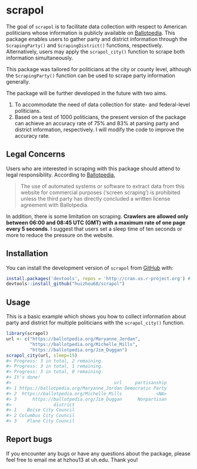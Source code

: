 
<!-- README.md is generated from README.Rmd. Please edit that file -->

# scrapol

<!-- badges: start -->
<!-- badges: end -->

The goal of `scrapol` is to facilitate data collection with respect to
American politicians whose information is publicly available on
[Ballotpedia](https://ballotpedia.org/). This package enables users to
gather party and district information through the `ScrapingParty()` and
`ScrapingDistrict()` functions, respectively. Alternatively, users may
apply the `scrapol_city()` function to scrape both information
simultaneously.

This package was tailored for politicians at the city or county level,
although the `ScrapingParty()` function can be used to scrape party
information generally.

The package will be further developed in the future with two aims.

1.  To accommodate the need of data collection for state- and
    federal-level politicians.
2.  Based on a test of 1000 politicians, the present version of the
    package can achieve an accuracy rate of 75% and 83% at parsing party
    and district information, respectively. I will modify the code to
    improve the accuracy rate.

## Legal Concerns

Users who are interested in scraping with this package should attend to
legal responsibility. According to
[Ballotpedia](https://ballotpedia.org/Ballotpedia:General_disclaimer),

> The use of automated systems or software to extract data from this
> website for commercial purposes (‘screen scraping’) is prohibited
> unless the third party has directly concluded a written license
> agreement with Ballotpedia.

In addition, there is some limitation on scraping. **Crawlers are
allowed only between 06:00 and 08:45 UTC (GMT) with a maximum rate of
one page every 5 seconds**. I suggest that users set a sleep time of ten
seconds or more to reduce the pressure on the website.

## Installation

You can install the development version of `scrapol` from
[GitHub](https://github.com/) with:

``` r
install.packages('devtools', repos = 'http://cran.us.r-project.org') # if not already installed
devtools::install_github("huizhou68/scrapol")
```

## Usage

This is a basic example which shows you how to collect information about
party and district for multiple politicians with the `scrapol_city()`
function.

``` r
library(scrapol)
url <- c("https://ballotpedia.org/Maryanne_Jordan",
         "https://ballotpedia.org/Michelle_Mills",
         "https://ballotpedia.org/Jim_Duggan")
scrapol_city(url, sleep=15)
#> Progress: 3 in total, 2 remaining. 
#> Progress: 3 in total, 1 remaining. 
#> Progress: 3 in total, 0 remaining. 
#> It's done!
#>                                       url     partisanship
#> 1 https://ballotpedia.org/Maryanne_Jordan Democratic Party
#> 2  https://ballotpedia.org/Michelle_Mills             <NA>
#> 3      https://ballotpedia.org/Jim_Duggan      Nonpartisan
#>                district
#> 1    Boise City Council
#> 2 Columbus City Council
#> 3    Plano City Council
```

## Report bugs

If you encounter any bugs or have any questions about the package,
please feel free to email me at hzhou13 at uh.edu. Thank you!
